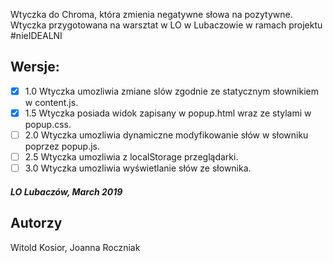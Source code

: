 Wtyczka do Chroma, która zmienia negatywne słowa na pozytywne.
Wtyczka przygotowana na warsztat w LO w Lubaczowie w ramach projektu #nieIDEALNI

## Wersje:
- [X] 1.0 Wtyczka umozliwia zmiane slów zgodnie ze statycznym słownikiem w content.js.
- [X] 1.5 Wtyczka posiada widok zapisany w popup.html wraz ze stylami w popup.css.
- [ ] 2.0 Wtyczka umozliwia dynamiczne modyfikowanie słów w słowniku poprzez popup.js.
- [ ] 2.5 Wtyczka umozliwia z localStorage przeglądarki.
- [ ] 3.0 Wtyczka umozliwia wyświetlanie słów ze słownika.

##### LO Lubaczów, March 2019 

## Autorzy
Witold Kosior,
Joanna Roczniak

